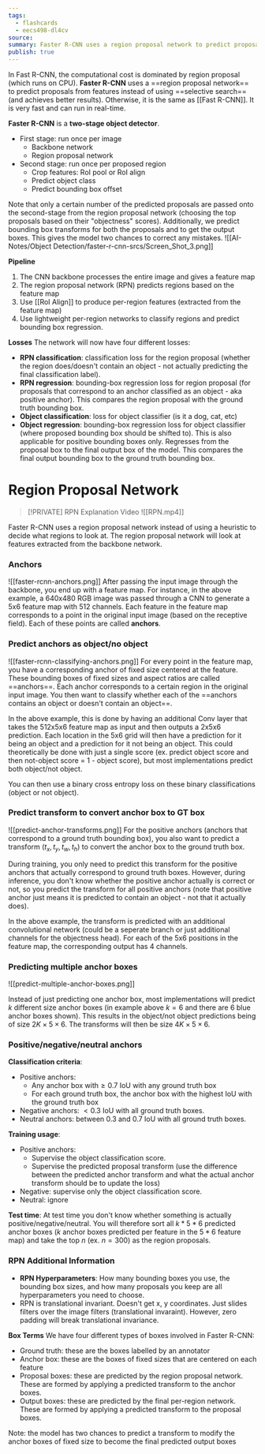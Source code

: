 ```yaml
---
tags:
  - flashcards
  - eecs498-dl4cv
source: 
summary: Faster R-CNN uses a region proposal network to predict proposals from features. Otherwise it is the same as Fast R-CNN.
publish: true
---
```


In Fast R-CNN, the computational cost is dominated by region proposal (which runs on CPU). **Faster R-CNN** uses a ==region proposal network== to predict proposals from features instead of using ==selective search== (and achieves better results). Otherwise, it is the same as [[Fast R-CNN]]. It is very fast and can run in real-time.
<!--SR:!2024-06-09,623,330!2024-07-17,234,316-->

**Faster R-CNN** is a **two-stage object detector**.
- First stage: run once per image
    - Backbone network
    - Region proposal network
- Second stage: run once per proposed region
    - Crop features: RoI pool or RoI align
    - Predict object class
    - Predict bounding box offset

Note that only a certain number of the predicted proposals are passed onto the second-stage from the region proposal network (choosing the top proposals based on their "objectness" scores). Additionally, we predict bounding box transforms for both the proposals and to get the output boxes. This gives the model two chances to correct any mistakes.
![[AI-Notes/Object Detection/faster-r-cnn-srcs/Screen_Shot_3.png]]

**Pipeline**
1. The CNN backbone processes the entire image and gives a feature map
2. The region proposal network (RPN) predicts regions based on the feature map
3. Use [[RoI Align]] to produce per-region features (extracted from the feature map)
4. Use lightweight per-region networks to classify regions and predict bounding box regression.

**Losses**
The network will now have four different losses:
- **RPN classification**: classification loss for the region proposal (whether the region does/doesn't contain an object - not actually predicting the final classification label).
- **RPN regression**: bounding-box regression loss for region proposal (for proposals that correspond to an anchor classified as an object - aka positive anchor). This compares the region proposal with the ground truth bounding box.
- **Object classification**: loss for object classifier (is it a dog, cat, etc)
- **Object regression**: bounding-box regression loss for object classifier (where proposed bounding box should be shifted to). This is also applicable for positive bounding boxes only. Regresses from the proposal box to the final output box of the model. This compares the final output bounding box to the ground truth bounding box.

# Region Proposal Network

> [!PRIVATE] RPN Explanation Video
> ![[RPN.mp4]]

Faster R-CNN uses  a region proposal network instead of using a heuristic to decide what regions to look at. The region proposal network will look at features extracted from the backbone network.

### Anchors
![[faster-rcnn-anchors.png]]
After passing the input image through the backbone, you end up with a feature map. For instance, in the above example, a 640x480 RGB image was passed through a CNN to generate a 5x6 feature map with 512 channels. Each feature in the feature map corresponds to a point in the original input image (based on the receptive field). Each of these points are called **anchors**.

### Predict anchors as object/no object
![[faster-rcnn-classifying-anchors.png]]
For every point in the feature map, you have a corresponding anchor of fixed size centered at the feature. These bounding boxes of fixed sizes and aspect ratios are called ==anchors==. Each anchor corresponds to a certain region in the original input image. You then want to classify whether each of the ==anchors contains an object or doesn't contain an object==.
<!--SR:!2024-01-24,515,330!2026-01-26,1024,310-->

In the above example, this is done by having an additional Conv layer that takes the 512x5x6 feature map as input and then outputs a 2x5x6 prediction. Each location in the 5x6 grid will then have a prediction for it being an object and a prediction for it not being an object. This could theoretically be done with just a single score (ex. predict object score and then not-object score = 1 - object score), but most implementations predict both object/not object.

You can then use a binary cross entropy loss on these binary classifications (object or not object).

### Predict transform to convert anchor box to GT box
![[predict-anchor-transforms.png]]
For the positive anchors (anchors that correspond to a ground truth bounding box), you also want to predict a transform $(t_x, t_y, t_w, t_h)$ to convert the anchor box to the ground truth box.

During training, you only need to predict this transform for the positive anchors that actually correspond to ground truth boxes. However, during inference, you don't know whether the positive anchor actually is correct or not, so you predict the transform for all positive anchors (note that positive anchor just means it is predicted to contain an object - not that it actually does).

In the above example, the transform is predicted with an additional convolutional network (could be a seperate branch or just additional channels for the objectness head). For each of the 5x6 positions in the feature map, the corresponding output has 4 channels.

### Predicting multiple anchor boxes
![[predict-multiple-anchor-boxes.png]]

Instead of just predicting one anchor box, most implementations will predict $k$ different size anchor boxes (in example above $k = 6$ and there are 6 blue anchor boxes shown). This results in the object/not object predictions being of size $2K \times 5 \times 6$. The transforms will then be size $4K \times 5 \times 6$.

### Positive/negative/neutral anchors
**Classification criteria**:
- Positive anchors: 
    - Any anchor box with$\geq 0.7$ IoU with any ground truth box
    - For each ground truth box, the anchor box with the highest IoU with the ground truth box
- Negative anchors: $< 0.3$ IoU with all ground truth boxes.
- Neutral anchors: between $0.3$ and $0.7$ IoU with all ground truth boxes.

**Training usage**:
- Positive anchors:
    - Supervise the object classification score.
    - Supervise the predicted proposal transform (use the difference between the predicted anchor transform and what the actual anchor transform should be to update the loss)
- Negative: supervise only the object classification score.
- Neutral: ignore

**Test time**:
At test time you don't know whether something is actually positive/negative/neutral. You will therefore sort all $k*5*6$ predicted anchor boxes ($k$ anchor boxes predicted per feature in the $5 * 6$ feature map) and take the top $n$ (ex. $n = 300$) as the region proposals.

### RPN Additional Information
- **RPN Hyperparameters**: How many bounding boxes you use, the bounding box sizes, and how many proposals you keep are all hyperparameters you need to choose.
- RPN is translational invariant. Doesn't get x, y coordinates. Just slides filters over the image filters (translational invaraint). However, zero padding will break translational invariance.

**Box Terms**
We have four different types of boxes involved in Faster R-CNN:
- Ground truth: these are the boxes labelled by an annotator
- Anchor box: these are the boxes of fixed sizes that are centered on each feature
- Proposal boxes: these are predicted by the region proposal network. These are formed by applying a predicted transform to the anchor boxes.
- Output boxes: these are predicted by the final per-region network. These are formed by applying a predicted transform to the proposal boxes.

Note: the model has two chances to predict a transform to modify the anchor boxes of fixed size to become the final predicted output boxes